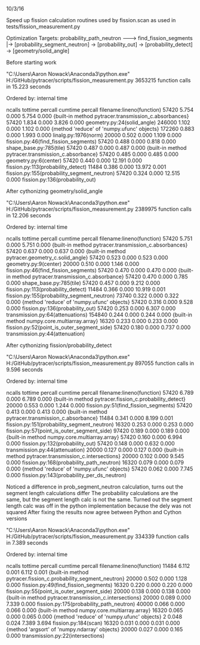 10/3/16

Speed up fission calculation routines used by fission.scan as used in tests/fission_measurement.py

Optimization Targets:
probability_path_neutron ---> find_fission_segments
                          |-> [probability_segment_neutron]
                              -> [probability_out] -> [probability_detect] -> [geometry/solid_angle]

Before starting work

"C:\Users\Aaron Nowack\Anaconda3\python.exe" H:/GitHub/pytracer/scripts/fission_measurement.py
         3653215 function calls in 15.223 seconds

   Ordered by: internal time

   ncalls  tottime  percall  cumtime  percall filename:lineno(function)
    57420    5.754    0.000    5.754    0.000 {built-in method pytracer.transmission_c.absorbances}
    57420    1.834    0.000    3.826    0.000 geometry.py:24(solid_angle)
   246000    1.102    0.000    1.102    0.000 {method 'reduce' of 'numpy.ufunc' objects}
   172260    0.883    0.000    1.993    0.000 linalg.py:1976(norm)
    20000    0.502    0.000    1.109    0.000 fission.py:46(find_fission_segments)
    57420    0.488    0.000    0.818    0.000 shape_base.py:785(tile)
    57420    0.487    0.000    0.487    0.000 {built-in method pytracer.transmission_c.absorbance}
    57420    0.485    0.000    0.485    0.000 geometry.py:6(center)
    57420    0.440    0.000   12.191    0.000 fission.py:113(probability_detect)
    11484    0.386    0.000   13.972    0.001 fission.py:155(probability_segment_neutron)
    57420    0.324    0.000   12.515    0.000 fission.py:136(probability_out)

After cythonizing geometry/solid_angle

"C:\Users\Aaron Nowack\Anaconda3\python.exe" H:/GitHub/pytracer/scripts/fission_measurement.py
         2389975 function calls in 12.206 seconds

   Ordered by: internal time

   ncalls  tottime  percall  cumtime  percall filename:lineno(function)
    57420    5.751    0.000    5.751    0.000 {built-in method pytracer.transmission_c.absorbances}
    57420    0.637    0.000    0.637    0.000 {built-in method pytracer.geometry_c.solid_angle}
    57420    0.523    0.000    0.523    0.000 geometry.py:9(center)
    20000    0.510    0.000    1.146    0.000 fission.py:46(find_fission_segments)
    57420    0.470    0.000    0.470    0.000 {built-in method pytracer.transmission_c.absorbance}
    57420    0.470    0.000    0.785    0.000 shape_base.py:785(tile)
    57420    0.457    0.000    9.212    0.000 fission.py:113(probability_detect)
    11484    0.366    0.000   10.919    0.001 fission.py:155(probability_segment_neutron)
    73740    0.322    0.000    0.322    0.000 {method 'reduce' of 'numpy.ufunc' objects}
    57420    0.316    0.000    9.528    0.000 fission.py:136(probability_out)
    57420    0.253    0.000    6.307    0.000 transmission.py:64(attenuations)
   154840    0.244    0.000    0.244    0.000 {built-in method numpy.core.multiarray.array}
    16320    0.233    0.000    0.233    0.000 fission.py:52(point_is_outer_segment_side)
    57420    0.180    0.000    0.737    0.000 transmission.py:44(attenuation)

After cythonizing fission/probability_detect

"C:\Users\Aaron Nowack\Anaconda3\python.exe" H:/GitHub/pytracer/scripts/fission_measurement.py
         897055 function calls in 9.596 seconds

   Ordered by: internal time

   ncalls  tottime  percall  cumtime  percall filename:lineno(function)
    57420    6.789    0.000    6.789    0.000 {built-in method pytracer.fission_c.probability_detect}
    20000    0.553    0.000    1.244    0.000 fission.py:51(find_fission_segments)
    57420    0.413    0.000    0.413    0.000 {built-in method pytracer.transmission_c.absorbance}
    11484    0.341    0.000    8.199    0.001 fission.py:151(probability_segment_neutron)
    16320    0.253    0.000    0.253    0.000 fission.py:57(point_is_outer_segment_side)
    97420    0.189    0.000    0.189    0.000 {built-in method numpy.core.multiarray.array}
    57420    0.160    0.000    6.994    0.000 fission.py:132(probability_out)
    57420    0.148    0.000    0.632    0.000 transmission.py:44(attenuation)
    20000    0.127    0.000    0.127    0.000 {built-in method pytracer.transmission_c.intersections}
    20000    0.102    0.000    9.545    0.000 fission.py:168(probability_path_neutron)
    16320    0.079    0.000    0.079    0.000 {method 'reduce' of 'numpy.ufunc' objects}
    57420    0.062    0.000    7.745    0.000 fission.py:143(probability_per_ds_neutron)


Noticed a difference in prob_segment_neutron calculation, turns out the segment length calculations differ
The probability calculations are the same, but the segment length calc is not the same.
Turned out the segment length calc was off in the python implementation because the dely was not squared
After fixing the results now agree between Python and Cython versions


"C:\Users\Aaron Nowack\Anaconda3\python.exe" H:/GitHub/pytracer/scripts/fission_measurement.py
         334339 function calls in 7.389 seconds

   Ordered by: internal time

   ncalls  tottime  percall  cumtime  percall filename:lineno(function)
    11484    6.112    0.001    6.112    0.001 {built-in method pytracer.fission_c.probability_segment_neutron}
    20000    0.502    0.000    1.128    0.000 fission.py:49(find_fission_segments)
    16320    0.220    0.000    0.220    0.000 fission.py:55(point_is_outer_segment_side)
    20000    0.138    0.000    0.138    0.000 {built-in method pytracer.transmission_c.intersections}
    20000    0.089    0.000    7.339    0.000 fission.py:175(probability_path_neutron)
    40000    0.066    0.000    0.066    0.000 {built-in method numpy.core.multiarray.array}
    16320    0.065    0.000    0.065    0.000 {method 'reduce' of 'numpy.ufunc' objects}
        2    0.048    0.024    7.389    3.694 fission.py:184(scan)
    16320    0.031    0.000    0.031    0.000 {method 'argsort' of 'numpy.ndarray' objects}
    20000    0.027    0.000    0.165    0.000 transmission.py:22(intersections)